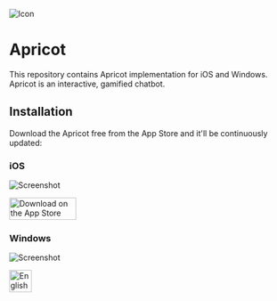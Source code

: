 ![Icon](https://github.com/user-attachments/assets/acea7827-3f7f-41d0-8f39-2b3ddfa8cbac "Icon")

# Apricot

This repository contains Apricot implementation for iOS and Windows. Apricot is an interactive, gamified chatbot.

## Installation

Download the Apricot free from the App Store and it'll be continuously updated:

### iOS

![Screenshot](https://github.com/user-attachments/assets/759b68be-2137-4902-9202-c71a15044bec "Screenshot")

<a href='//apps.apple.com/jp/app/apricot/id6476104729'><img src='https://github.com/user-attachments/assets/e1451b1a-d52c-4e8e-9416-0c48f80b042c' alt='Download on the App Store' width='120px' height='40px' style='width: 120px; height: 40px;'/></a>

### Windows

![Screenshot](https://user-images.githubusercontent.com/246691/40046950-1da37be0-5869-11e8-97cb-3e0de44c36e9.png "Screenshot")

<a href='//www.microsoft.com/store/apps/9WZDNCRDT09Q?cid=storebadge&ocid=badge'><img src='https://user-images.githubusercontent.com/246691/96752052-ea695e80-1408-11eb-9c73-0b00d96eb9ac.png' alt='English badge' height='40px' style='height: 40px;'/></a>
